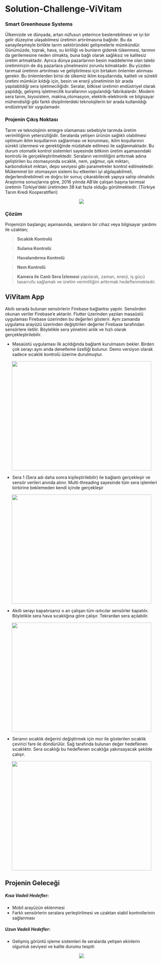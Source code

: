 # Solution-Challenge-ViVitam
### Smart Greenhouse Systems
Ülkemizde ve dünyada, artan nüfusun yeterince beslenebilmesi ve iyi bir gelir düzeyine ulaşabilmesi üretimin artırılmasına bağlıdır. Bu da sanayileşmeyle birlikte tarım sektöründeki gelişmelerle mümkündür. Günümüzde, toprak, hava, su kirliliği ve bunların giderek tükenmesi, tarımın da gerilemesine neden olmakta, buna bağlı olarak sağlıksız ve kalitesiz üretim artmaktadır. Ayrıca dünya pazarlarının besin maddelerine olan talebi üretimimizin de dış pazarlara yönelmesini zorunlu kılmaktadır. Bu yüzden tarımsal üretimin artırılması ve geliştirilmesi için birtakım önlemler alınması gerekir. Bu önlemlerden birisi de ülkemiz iklim koşullarında, kaliteli ve sürekli üretimi mümkün kıldığı için, besin ve enerji yönetiminin bir arada yapılabildiği sera işletmeciliğidir. Seralar, bitkisel üretimin endüstriyel olarak yapıldığı, gelişmiş işletmecilik kurallarının uygulandığı fabrikalardır. Modern sera tarım, biyosistem, makina,otomasyon, elektrik-elektronik ve bilgisayar mühendisliği gibi farklı disiplinlerdeki teknolojilerin bir arada kullanıldığı endüstriyel bir uygulamadır. 
### Projenin Çıkış Noktası
Tarım ve teknolojinin entegre olamaması sebebiyle tarımda üretim verimliliğinin yetersizliğidir. Seralarda yetişen ürünün sağlıklı olabilmesi optimum iklim koşullarının sağlanması ve korunması, iklim koşullarının sürekli izlenmesi ve gerektiğinde müdahale edilmesi ile sağlanmaktadır. Bu durum otomatik kontrol sistemleri sayesinde bitkinin üretim aşamasındaki kontrolü ile gerçekleştirilmektedir. Seraların verimliliğini arttırmak adına geliştirilen bu otomasyonda sıcaklık, nem, yağmur, ışık miktarı, karbondioksit miktarı, depo seviyesi gibi parametreler kontrol edilmektedir. Mükemmel bir otomasyon sistemi bu etkenleri iyi algılayabilmeli, değerlendirebilmeli ve doğru bir sonuç çıkarabilecek yapıya sahip olmalıdır. Araştırma sonuçlarına göre, 2016 yılında AB’de çalışan başına tarımsal üretimin Türkiye’deki üretimden 38 kat fazla olduğu görülmektedir. (Türkiye Tarım Kredi Kooperatifleri)
<p align="center">
<img src="https://user-images.githubusercontent.com/80172202/110217996-4b7d6480-7ec8-11eb-9034-a4568a9988a7.png" > </p>

### Çözüm
Projemizin başlangıç aşamasında, seraların bir cihaz veya bilgisayar yardımı ile uzaktan;

 >**Sıcaklık Kontrolü**
 
 >**Sulama Kontrolü**
 
 >**Havalandırma Kontrolü**
 
 >**Nem Kontrolü**
   
 >**Kamera ile Canlı Sera İzlemesi** yapılarak, zaman, enerji, iş gücü tasarrufu sağlamak ve üretim verimliliğini arttırmak hedeflenmektedir.


## ViVitam App
Akıllı serada bulunan sensörlerin Firebase bağlantısı yapılır. Sensörden okunan veriler Firebase’e aktarılır. Flutter üzerinden yazılan masaüstü uygulaması Firebase üzerinden bu değerleri gösterir. Aynı zamanda uygulama arayüzü üzerinden değiştirilen değerler Firebase tarafından sensörlere iletilir. Böylelikle sera yönetimi anlık ve hızlı olarak gerçekleştirilebilir. 

- Masaüstü uygulaması ilk açıldığında bağlantı kurulmasını bekler. Birden çok serayı aynı anda denetleme özelliği bulunur. Demo versiyon olarak sadece sıcaklık kontrolü üzerine durulmuştur.

<p align="center">
 <img src="https://user-images.githubusercontent.com/80172202/110218756-75388a80-7ecc-11eb-8d8a-e3ffa182ac3b.png" height="360" width="460"> </p>

- Sera 1 (Sera adı daha sonra kişileştirilebilir) ile bağlantı gerçekleşir ve sensör verileri anında alınır. Multi-threading sayesinde tüm sera işlemleri birbirine beklemeden kendi içinde gerçekleşir
<p align="center">
<img src="https://user-images.githubusercontent.com/80172202/110218786-a1540b80-7ecc-11eb-922d-bbf28ba75750.png" height="360" width="460"> </p>

- Akıllı serayı kapatırsanız o an çalışan tüm ısıtıcılar sensörler kapatılır. Böylelikle sera hava sıcaklığına göre çalışır. Tekrardan sera açılabilir.
<p align="center">
<img src="https://user-images.githubusercontent.com/80172202/110218841-ea0bc480-7ecc-11eb-9e5b-11847b2043a7.png" height="360" width="460"> </p>

- Seranın sıcaklık değerini değiştirmek için mor ile gösterilen sıcaklık çevirici fare ile döndürülür. Sağ tarafında bulunan değer hedeflenen sıcaklıktır. Sera sıcaklığı bu hedeflenen sıcaklığa yakınsayacak şekilde çalışır.
<p align="center">
<img src="https://user-images.githubusercontent.com/80172202/110218986-a2d20380-7ecd-11eb-9e5c-b5463e18e438.png" height="360" width="460"> </p>

## Projenin Geleceği

##### Kısa Vadeli Hedefler:
- Mobil arayüzün eklenmesi
- Farklı sensörlerin seralara yerleştirilmesi ve uzaktan stabil kontrollerinin sağlanması

##### Uzun Vadeli Hedefler:
- Gelişmiş görüntü işleme sistemleri ile seralarda yetişen ekinlerin olgunluk seviyesi ve kalite durumu tespiti
<p align="center">
<img src="https://user-images.githubusercontent.com/80172202/110220114-a9b04480-7ed4-11eb-9d74-5ea1c27b4621.png"> </p>












